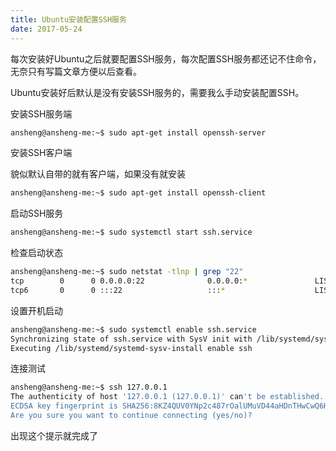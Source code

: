 ```yaml
---
title: Ubuntu安装配置SSH服务
date: 2017-05-24
---
```


每次安装好Ubuntu之后就要配置SSH服务，每次配置SSH服务都还记不住命令，无奈只有写篇文章方便以后查看。

Ubuntu安装好后默认是没有安装SSH服务的，需要我么手动安装配置SSH。

安装SSH服务端

```bash
ansheng@ansheng-me:~$ sudo apt-get install openssh-server
```

安装SSH客户端

貌似默认自带的就有客户端，如果没有就安装

```bash
ansheng@ansheng-me:~$ sudo apt-get install openssh-client
```

启动SSH服务

```bash
ansheng@ansheng-me:~$ sudo systemctl start ssh.service
```

检查启动状态

```bash
ansheng@ansheng-me:~$ sudo netstat -tlnp | grep "22"
tcp        0      0 0.0.0.0:22              0.0.0.0:*               LISTEN      3735/sshd       
tcp6       0      0 :::22                   :::*                    LISTEN      3735/sshd 
```

设置开机启动

```bash
ansheng@ansheng-me:~$ sudo systemctl enable ssh.service
Synchronizing state of ssh.service with SysV init with /lib/systemd/systemd-sysv-install...
Executing /lib/systemd/systemd-sysv-install enable ssh
```

连接测试

```bash
ansheng@ansheng-me:~$ ssh 127.0.0.1
The authenticity of host '127.0.0.1 (127.0.0.1)' can't be established.
ECDSA key fingerprint is SHA256:8KZ4QUV0YNp2c487rOalUMuVD44aHDnTHwCwQ6H6HCE.
Are you sure you want to continue connecting (yes/no)? 
```

出现这个提示就完成了